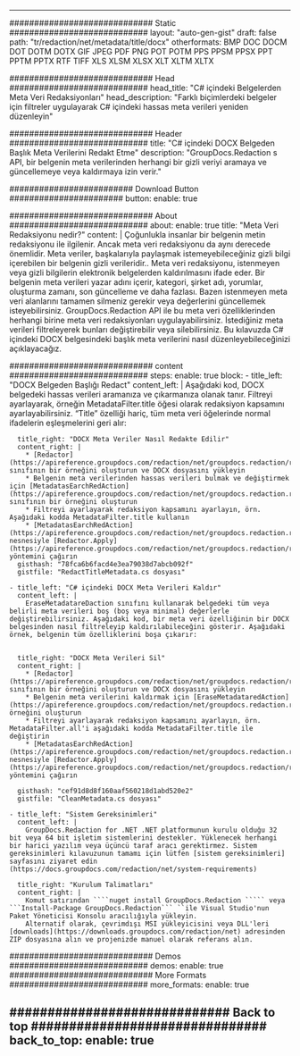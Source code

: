 
---
############################# Static ############################
layout: "auto-gen-gist" 
draft: false
path: "tr/redaction/net/metadata/title/docx"
otherformats: BMP DOC DOCM DOT DOTM DOTX GIF JPEG PDF PNG POT POTM PPS PPSM PPSX PPT PPTM PPTX RTF TIFF XLS XLSM XLSX XLT XLTM XLTX  

############################# Head ############################
head_title: "C# içindeki Belgelerden Meta Veri Redaksiyonları"
head_description: "Farklı biçimlerdeki belgeler için filtreler uygulayarak C# içindeki hassas meta verileri yeniden düzenleyin"

############################# Header ############################
title: "C# içindeki DOCX Belgeden Başlık Meta Verilerini Redakt Etme"
description: "GroupDocs.Redaction s API, bir belgenin meta verilerinden herhangi bir gizli veriyi aramaya ve güncellemeye veya kaldırmaya izin verir."

######################### Download Button #######################
button:
    enable: true

############################# About ############################
about:
    enable: true
    title: "Meta Veri Redaksiyonu nedir?"
    content: |
        Çoğunlukla insanlar bir belgenin metin redaksiyonu ile ilgilenir. Ancak meta veri redaksiyonu da aynı derecede önemlidir. Meta veriler, başkalarıyla paylaşmak istemeyebileceğiniz gizli bilgi içerebilen bir belgenin gizli verileridir.. Meta veri redaksiyonu, istenmeyen veya gizli bilgilerin elektronik belgelerden kaldırılmasını ifade eder. Bir belgenin meta verileri yazar adını içerir, kategori, şirket adı, yorumlar, oluşturma zamanı, son güncelleme ve daha fazlası. Bazen istenmeyen meta veri alanlarını tamamen silmeniz gerekir veya değerlerini güncellemek isteyebilirsiniz. GroupDocs.Redaction API ile bu meta veri özelliklerinden herhangi birine meta veri redaksiyonları uygulayabilirsiniz. İstediğiniz meta verileri filtreleyerek bunları değiştirebilir veya silebilirsiniz. Bu kılavuzda C# içindeki DOCX belgesindeki başlık meta verilerini nasıl düzenleyebileceğinizi açıklayacağız.

############################# content ############################
steps:
    enable: true
    block:
    - title_left: "DOCX Belgeden Başlığı Redact"
      content_left: |
        Aşağıdaki kod, DOCX belgedeki hassas verileri aramanıza ve çıkarmanıza olanak tanır. Filtreyi ayarlayarak, örneğin MetadataFilter.title öğesi olarak redaksiyon kapsamını ayarlayabilirsiniz. “Title” özelliği hariç, tüm meta veri öğelerinde normal ifadelerin eşleşmelerini geri alır:
        

      title_right: "DOCX Meta Veriler Nasıl Redakte Edilir"
      content_right: |
        * [Redactor](https://apireference.groupdocs.com/redaction/net/groupdocs.redaction/redactor) sınıfının bir örneğini oluşturun ve DOCX dosyasını yükleyin
        * Belgenin meta verilerinden hassas verileri bulmak ve değiştirmek için [MetadatasEarchRedAction](https://apireference.groupdocs.com/redaction/net/groupdocs.redaction.redactions/metadatasearchredaction) sınıfının bir örneğini oluşturun
        * Filtreyi ayarlayarak redaksiyon kapsamını ayarlayın, örn. Aşağıdaki kodda MetadataFilter.title kullanın
        * [MetadatasEarchRedAction](https://apireference.groupdocs.com/redaction/net/groupdocs.redaction.redactions/metadatasearchredaction) nesnesiyle [Redactor.Apply](https://apireference.groupdocs.com/redaction/net/groupdocs.redaction/redactor/methods/apply/index) yöntemini çağırın        
      gisthash: "78fca6b6facd4e3ea79038d7abcb092f"
      gistfile: "RedactTitleMetadata.cs dosyası"

    - title_left: "C# içindeki DOCX Meta Verileri Kaldır"
      content_left: |
        EraseMetadatareDaction sınıfını kullanarak belgedeki tüm veya belirli meta verileri boş (boş veya minimal) değerlerle değiştirebilirsiniz. Aşağıdaki kod, bir meta veri özelliğinin bir DOCX belgesinden nasıl filtreleyip kaldırılabileceğini gösterir. Aşağıdaki örnek, belgenin tüm özelliklerini boşa çıkarır:
        
        
      title_right: "DOCX Meta Verileri Sil"
      content_right: |
        * [Redactor](https://apireference.groupdocs.com/redaction/net/groupdocs.redaction/redactor) sınıfının bir örneğini oluşturun ve DOCX dosyasını yükleyin
        * Belgenin meta verilerini kaldırmak için [EraseMetadataredAction](https://apireference.groupdocs.com/redaction/net/groupdocs.redaction.redactions/erasemetadataredaction) örneğini oluşturun
        * Filtreyi ayarlayarak redaksiyon kapsamını ayarlayın, örn. MetadataFilter.all'i aşağıdaki kodda MetadataFilter.title ile değiştirin 
        * [MetadatasEarchRedAction](https://apireference.groupdocs.com/redaction/net/groupdocs.redaction.redactions/metadatasearchredaction) nesnesiyle [Redactor.Apply](https://apireference.groupdocs.com/redaction/net/groupdocs.redaction/redactor/methods/apply/index) yöntemini çağırın
        
      gisthash: "cef91d8d8f160aaf560218d1abd520e2"
      gistfile: "CleanMetadata.cs dosyası"

    - title_left: "Sistem Gereksinimleri"
      content_left: |
        GroupDocs.Redaction for .NET .NET platformunun kurulu olduğu 32 bit veya 64 bit işletim sistemlerini destekler. Yüklenecek herhangi bir harici yazılım veya üçüncü taraf aracı gerektirmez. Sistem gereksinimleri kılavuzunun tamamı için lütfen [sistem gereksinimleri] sayfasını ziyaret edin (https://docs.groupdocs.com/redaction/net/system-requirements)
        
      title_right: "Kurulum Talimatları"
      content_right: |
        Komut satırından ````nuget install GroupDocs.Redaction ````` veya ```Install-Package GroupDocs.Redaction``` ``ile Visual Studio'nun Paket Yöneticisi Konsolu aracılığıyla yükleyin. 
        Alternatif olarak, çevrimdışı MSI yükleyicisini veya DLL'leri [downloads](https://downloads.groupdocs.com/redaction/net) adresinden ZIP dosyasına alın ve projenizde manuel olarak referans alın.

############################# Demos ############################
demos:
    enable: true
############################# More Formats ############################
more_formats:
    enable: true

############################# Back to top ###############################
back_to_top:
    enable: true
---